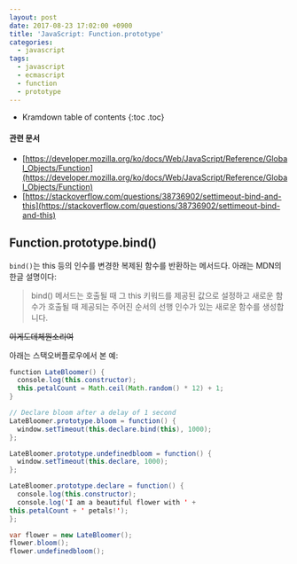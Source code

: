 ```yaml
---
layout: post
date: 2017-08-23 17:02:00 +0900
title: 'JavaScript: Function.prototype'
categories:
  - javascript
tags:
  - javascript
  - ecmascript
  - function
  - prototype
---
```


* Kramdown table of contents
{:toc .toc}

#### 관련 문서
- [https://developer.mozilla.org/ko/docs/Web/JavaScript/Reference/Global_Objects/Function](https://developer.mozilla.org/ko/docs/Web/JavaScript/Reference/Global_Objects/Function)
- [https://stackoverflow.com/questions/38736902/settimeout-bind-and-this](https://stackoverflow.com/questions/38736902/settimeout-bind-and-this)

## Function.prototype.bind()

`bind()`는 this 등의 인수를 변경한 복제된 함수를 반환하는 메서드다. 아래는 MDN의 한글 설명이다:

> bind() 메서드는 호출될 때 그 this 키워드를 제공된 값으로 설정하고 새로운 함수가 호출될 때 제공되는 주어진 순서의 선행 인수가 있는 새로운 함수를 생성합니다.

~~이게도데체뭔소리여~~

아래는 스택오버플로우에서 본 예:

```java
function LateBloomer() {
  console.log(this.constructor);
  this.petalCount = Math.ceil(Math.random() * 12) + 1;
}

// Declare bloom after a delay of 1 second
LateBloomer.prototype.bloom = function() {
  window.setTimeout(this.declare.bind(this), 1000);
};

LateBloomer.prototype.undefinedbloom = function() {
  window.setTimeout(this.declare, 1000);
};

LateBloomer.prototype.declare = function() {
  console.log(this.constructor);
  console.log('I am a beautiful flower with ' +
this.petalCount + ' petals!');
};

var flower = new LateBloomer();
flower.bloom();
flower.undefinedbloom();
```
